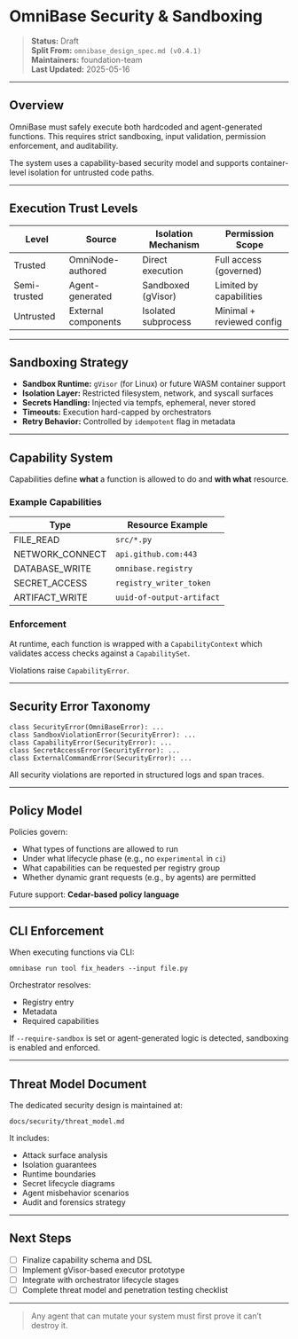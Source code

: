 # OmniBase Security & Sandboxing

> **Status:** Draft  
> **Split From:** `omnibase_design_spec.md (v0.4.1)`  
> **Maintainers:** foundation-team  
> **Last Updated:** 2025-05-16

---

## Overview

OmniBase must safely execute both hardcoded and agent-generated functions. This requires strict sandboxing, input validation, permission enforcement, and auditability.

The system uses a capability-based security model and supports container-level isolation for untrusted code paths.

---

## Execution Trust Levels

| Level        | Source              | Isolation Mechanism   | Permission Scope          |
|--------------|---------------------|------------------------|---------------------------|
| Trusted      | OmniNode-authored   | Direct execution       | Full access (governed)    |
| Semi-trusted | Agent-generated     | Sandboxed (gVisor)     | Limited by capabilities   |
| Untrusted    | External components | Isolated subprocess    | Minimal + reviewed config |

---

## Sandboxing Strategy

- **Sandbox Runtime:** `gVisor` (for Linux) or future WASM container support
- **Isolation Layer:** Restricted filesystem, network, and syscall surfaces
- **Secrets Handling:** Injected via tempfs, ephemeral, never stored
- **Timeouts:** Execution hard-capped by orchestrators
- **Retry Behavior:** Controlled by `idempotent` flag in metadata

---

## Capability System

Capabilities define **what** a function is allowed to do and **with what** resource.

### Example Capabilities

| Type              | Resource Example            |
|-------------------|-----------------------------|
| FILE_READ         | `src/*.py`                  |
| NETWORK_CONNECT   | `api.github.com:443`        |
| DATABASE_WRITE    | `omnibase.registry`         |
| SECRET_ACCESS     | `registry_writer_token`     |
| ARTIFACT_WRITE    | `uuid-of-output-artifact`   |

### Enforcement

At runtime, each function is wrapped with a `CapabilityContext` which validates access checks against a `CapabilitySet`.

Violations raise `CapabilityError`.

---

## Security Error Taxonomy

    class SecurityError(OmniBaseError): ...
    class SandboxViolationError(SecurityError): ...
    class CapabilityError(SecurityError): ...
    class SecretAccessError(SecurityError): ...
    class ExternalCommandError(SecurityError): ...

All security violations are reported in structured logs and span traces.

---

## Policy Model

Policies govern:

- What types of functions are allowed to run
- Under what lifecycle phase (e.g., no `experimental` in `ci`)
- What capabilities can be requested per registry group
- Whether dynamic grant requests (e.g., by agents) are permitted

Future support: **Cedar-based policy language**

---

## CLI Enforcement

When executing functions via CLI:

    omnibase run tool fix_headers --input file.py

Orchestrator resolves:
- Registry entry
- Metadata
- Required capabilities

If `--require-sandbox` is set or agent-generated logic is detected, sandboxing is enabled and enforced.

---

## Threat Model Document

The dedicated security design is maintained at:

    docs/security/threat_model.md

It includes:
- Attack surface analysis
- Isolation guarantees
- Runtime boundaries
- Secret lifecycle diagrams
- Agent misbehavior scenarios
- Audit and forensics strategy

---

## Next Steps

- [ ] Finalize capability schema and DSL
- [ ] Implement gVisor-based executor prototype
- [ ] Integrate with orchestrator lifecycle stages
- [ ] Complete threat model and penetration testing checklist

---

> Any agent that can mutate your system must first prove it can’t destroy it.